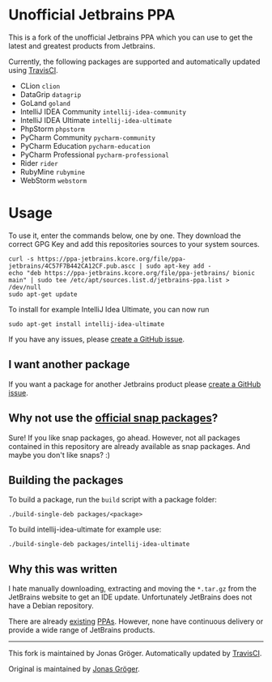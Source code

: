 # Unofficial Jetbrains PPA

This is a fork of the unofficial Jetbrains PPA which you can use to get the latest and greatest products from Jetbrains.

Currently, the following packages are supported and automatically updated using [TravisCI](https://travis-ci.org/jdeluyck/jetbrains-ppa).

* CLion `clion`
* DataGrip `datagrip`
* GoLand `goland`
* IntelliJ IDEA Community `intellij-idea-community`
* IntelliJ IDEA Ultimate `intellij-idea-ultimate`
* PhpStorm `phpstorm`
* PyCharm Community `pycharm-community`
* PyCharm Education `pycharm-education`
* PyCharm Professional `pycharm-professional`
* Rider `rider`
* RubyMine `rubymine`
* WebStorm `webstorm`

# Usage

To use it, enter the commands below, one by one. They download the correct GPG Key and add this repositories sources to your system sources.

```
curl -s https://ppa-jetbrains.kcore.org/file/ppa-jetbrains/4C57F7B442CA12CF.pub.ascc | sudo apt-key add -
echo "deb https://ppa-jetbrains.kcore.org/file/ppa-jetbrains/ bionic main" | sudo tee /etc/apt/sources.list.d/jetbrains-ppa.list > /dev/null
sudo apt-get update
```

To install for example IntelliJ Idea Ultimate, you can now run

```
sudo apt-get install intellij-idea-ultimate
```

If you have any issues, please [create a GitHub issue](https://github.com/jdeluyck/jetbrains-ppa/issues/new).

## I want another package

If you want a package for another Jetbrains product please [create a GitHub issue](https://github.com/jdeluyck/jetbrains-ppa/issues/new).

## Why not use the [official snap packages](https://snapcraft.io/search?q=jetbrains)?

Sure! If you like snap packages, go ahead. However, not all packages contained in this repository are already available as snap packages. And maybe you don't like snaps? :)

## Building the packages

To build a package, run the `build` script with a package folder:

    ./build-single-deb packages/<package>

To build intellij-idea-ultimate for example use:

    ./build-single-deb packages/intellij-idea-ultimate

## Why this was written

I hate manually downloading, extracting and moving the `*.tar.gz` from the
JetBrains website to get an IDE update. Unfortunately JetBrains does not have a
Debian repository.

There are already [existing](https://launchpad.net/~mmk2410/+archive/ubuntu/intellij-idea)
 [PPAs](https://launchpad.net/~vantuz/+archive/ubuntu/jetbrains).
However, none have continuous delivery or provide a wide range of JetBrains products.

---

This fork is maintained by Jonas Gröger. Automatically updated by [TravisCI](https://travis-ci.org/jdeluyck/jetbrains-ppa).

Original is maintained by [Jonas Gröger](https://github.com/JonasGroeger/jetbrains-ppa).
